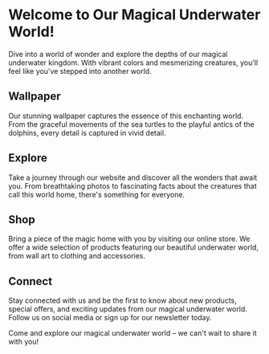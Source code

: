 <!--
Write me markdown content of website with wallpaper:

"A magical underwater world"

The header of the page should not be copy of the text but rather a real content of the website which is using this wallpaper.
-->

<!--font:The Montserrat font is a great option for websites as it is easy to read and has a modern, clean look.-->

# Welcome to Our Magical Underwater World!

Dive into a world of wonder and explore the depths of our magical underwater kingdom. With vibrant colors and mesmerizing creatures, you'll feel like you've stepped into another world.

## Wallpaper

Our stunning wallpaper captures the essence of this enchanting world. From the graceful movements of the sea turtles to the playful antics of the dolphins, every detail is captured in vivid detail.

## Explore

Take a journey through our website and discover all the wonders that await you. From breathtaking photos to fascinating facts about the creatures that call this world home, there's something for everyone.

## Shop

Bring a piece of the magic home with you by visiting our online store. We offer a wide selection of products featuring our beautiful underwater world, from wall art to clothing and accessories.

## Connect

Stay connected with us and be the first to know about new products, special offers, and exciting updates from our magical underwater world. Follow us on social media or sign up for our newsletter today.

Come and explore our magical underwater world – we can't wait to share it with you!

